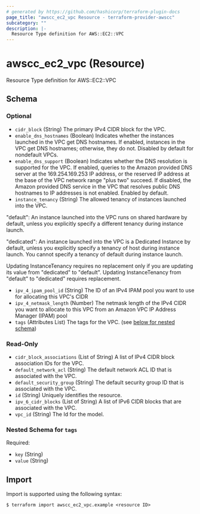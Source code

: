 ```yaml
---
# generated by https://github.com/hashicorp/terraform-plugin-docs
page_title: "awscc_ec2_vpc Resource - terraform-provider-awscc"
subcategory: ""
description: |-
  Resource Type definition for AWS::EC2::VPC
---
```


# awscc_ec2_vpc (Resource)

Resource Type definition for AWS::EC2::VPC



<!-- schema generated by tfplugindocs -->
## Schema

### Optional

- `cidr_block` (String) The primary IPv4 CIDR block for the VPC.
- `enable_dns_hostnames` (Boolean) Indicates whether the instances launched in the VPC get DNS hostnames. If enabled, instances in the VPC get DNS hostnames; otherwise, they do not. Disabled by default for nondefault VPCs.
- `enable_dns_support` (Boolean) Indicates whether the DNS resolution is supported for the VPC. If enabled, queries to the Amazon provided DNS server at the 169.254.169.253 IP address, or the reserved IP address at the base of the VPC network range "plus two" succeed. If disabled, the Amazon provided DNS service in the VPC that resolves public DNS hostnames to IP addresses is not enabled. Enabled by default.
- `instance_tenancy` (String) The allowed tenancy of instances launched into the VPC.

"default": An instance launched into the VPC runs on shared hardware by default, unless you explicitly specify a different tenancy during instance launch.

"dedicated": An instance launched into the VPC is a Dedicated Instance by default, unless you explicitly specify a tenancy of host during instance launch. You cannot specify a tenancy of default during instance launch.

Updating InstanceTenancy requires no replacement only if you are updating its value from "dedicated" to "default". Updating InstanceTenancy from "default" to "dedicated" requires replacement.
- `ipv_4_ipam_pool_id` (String) The ID of an IPv4 IPAM pool you want to use for allocating this VPC's CIDR
- `ipv_4_netmask_length` (Number) The netmask length of the IPv4 CIDR you want to allocate to this VPC from an Amazon VPC IP Address Manager (IPAM) pool
- `tags` (Attributes List) The tags for the VPC. (see [below for nested schema](#nestedatt--tags))

### Read-Only

- `cidr_block_associations` (List of String) A list of IPv4 CIDR block association IDs for the VPC.
- `default_network_acl` (String) The default network ACL ID that is associated with the VPC.
- `default_security_group` (String) The default security group ID that is associated with the VPC.
- `id` (String) Uniquely identifies the resource.
- `ipv_6_cidr_blocks` (List of String) A list of IPv6 CIDR blocks that are associated with the VPC.
- `vpc_id` (String) The Id for the model.

<a id="nestedatt--tags"></a>
### Nested Schema for `tags`

Required:

- `key` (String)
- `value` (String)

## Import

Import is supported using the following syntax:

```shell
$ terraform import awscc_ec2_vpc.example <resource ID>
```
